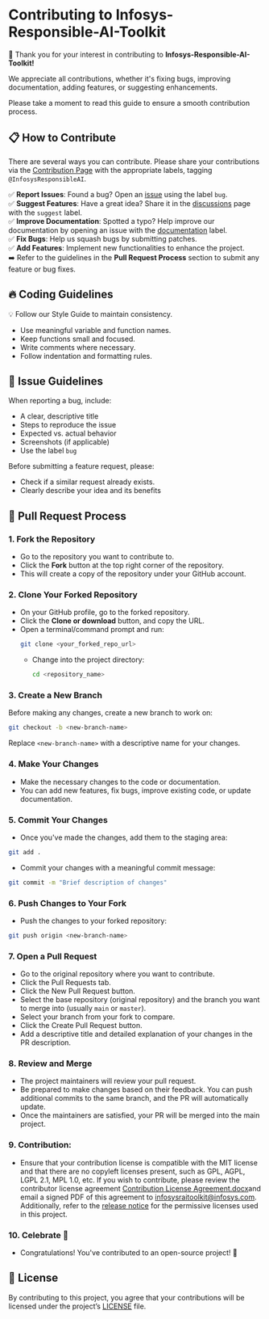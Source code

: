 # Contributing to Infosys-Responsible-AI-Toolkit

🎉 Thank you for your interest in contributing to **Infosys-Responsible-AI-Toolkit!**

We appreciate all contributions, whether it's fixing bugs, improving documentation, adding features, or suggesting enhancements.  

Please take a moment to read this guide to ensure a smooth contribution process.  


## 📋 How to Contribute  

There are several ways you can contribute. Please share your contributions via the [Contribution Page](https://github.com/Infosys/Infosys-Responsible-AI-Toolkit/issues) with the appropriate labels, tagging `@InfosysResponsibleAI`.

✅ **Report Issues**: Found a bug? Open an [issue](https://github.com/Infosys/Infosys-Responsible-AI-Toolkit/issues) using the label `bug`.  
✅ **Suggest Features**: Have a great idea? Share it in the [discussions](https://github.com/Infosys/Infosys-Responsible-AI-Toolkit/discussions) page with the `suggest` label.  
✅ **Improve Documentation**: Spotted a typo? Help improve our documentation by opening an issue with the [documentation](https://github.com/Infosys/Infosys-Responsible-AI-Toolkit/issues) label.   
✅ **Fix Bugs**: Help us squash bugs by submitting patches.  
✅ **Add Features**: Implement new functionalities to enhance the project.  
➡️ Refer to the guidelines in the **Pull Request Process** section to submit any feature or bug fixes.  

## 🔥 Coding Guidelines
💡 Follow our Style Guide to maintain consistency.

- Use meaningful variable and function names.
- Keep functions small and focused.
- Write comments where necessary.
- Follow indentation and formatting rules.

## 📝 Issue Guidelines

 When reporting a bug, include:

- A clear, descriptive title
- Steps to reproduce the issue
- Expected vs. actual behavior
- Screenshots (if applicable)
- Use the label `bug`

 Before submitting a feature request, please:

- Check if a similar request already exists.
- Clearly describe your idea and its benefits

## 🔄 Pull Request Process
### 1. Fork the Repository
- Go to the repository you want to contribute to.
- Click the **Fork** button at the top right corner of the repository.
- This will create a copy of the repository under your GitHub account.

### 2. Clone Your Forked Repository
- On your GitHub profile, go to the forked repository.
- Click the **Clone or download** button, and copy the URL.
- Open a terminal/command prompt and run:
  ```bash
  git clone <your_forked_repo_url>
  ```
  - Change into the project directory:
    ```bash
    cd <repository_name>
    ```

### 3. Create a New Branch
Before making any changes, create a new branch to work on:

```bash
git checkout -b <new-branch-name>
```
Replace `<new-branch-name>` with a descriptive name for your changes.

### 4. Make Your Changes
- Make the necessary changes to the code or documentation.
- You can add new features, fix bugs, improve existing code, or update documentation.

### 5. Commit Your Changes
- Once you've made the changes, add them to the staging area:
```bash
git add .
```
- Commit your changes with a meaningful commit message:
```bash
git commit -m "Brief description of changes"
```

### 6. Push Changes to Your Fork
- Push the changes to your forked repository:
```bash
git push origin <new-branch-name>
```

### 7. Open a Pull Request
- Go to the original repository where you want to contribute.
- Click the Pull Requests tab.
- Click the New Pull Request button.
- Select the base repository (original repository) and the branch you want to merge into (usually `main` or `master`).
- Select your branch from your fork to compare.
- Click the Create Pull Request button.
- Add a descriptive title and detailed explanation of your changes in the PR description.

### 8. Review and Merge
- The project maintainers will review your pull request.
- Be prepared to make changes based on their feedback. You can push additional commits to the same branch, and the PR will automatically update.
- Once the maintainers are satisfied, your PR will be merged into the main project.

### 9. Contribution:
 - Ensure that your contribution license is compatible with the MIT license and that there are no copyleft licenses present, such as GPL, AGPL, LGPL 2.1, MPL 1.0, etc. 
   If you wish to contribute, please review the contributor license agreement [Contribution License Agreement.docx](https://github.com/Infosys/Infosys-Responsible-AI-Toolkit/blob/master/Contribution%20License%20Agreement.docx)and email a signed PDF of this agreement to infosysraitoolkit@infosys.com. Additionally, 
   refer to the [release notice](https://github.com/Infosys/Infosys-Responsible-AI-Toolkit/blob/master/Release%20Notice.docx) for the permissive licenses used in this project.
  
### 10. Celebrate 🎉
- Congratulations! You've contributed to an open-source project! 🎉

## 📜 License

By contributing to this project, you agree that your contributions will be licensed under the project’s [LICENSE](https://github.com/Infosys/Infosys-Responsible-AI-Toolkit/blob/Release-2.1.0/LICENSE.md) file.
